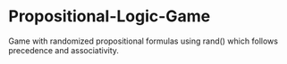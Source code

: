 # Propositional-Logic-Game
Game with randomized propositional formulas using rand() which follows precedence and associativity.
